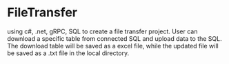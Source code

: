 # FileTransfer
 using c#, .net, gRPC, SQL to create a file transfer project. User can download a specific table from connected SQL and upload data to the SQL. The download table will be saved as a excel file, while the updated file will be saved as a .txt file in the local directory.
